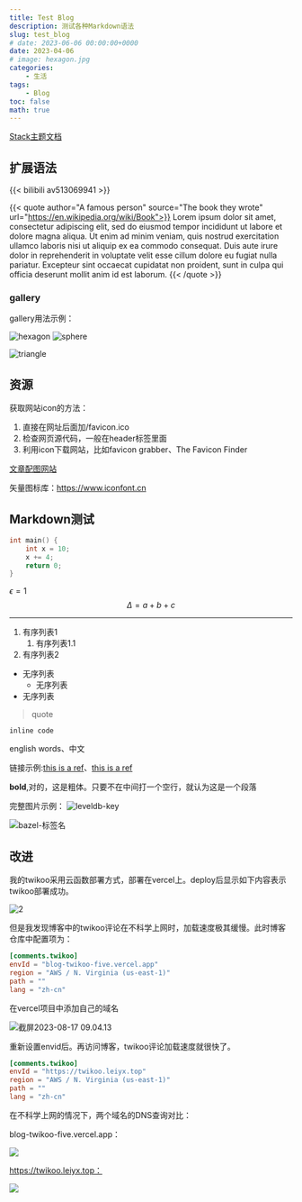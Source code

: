 ```yaml
---
title: Test Blog
description: 测试各种Markdown语法
slug: test_blog
# date: 2023-06-06 00:00:00+0000
date: 2023-04-06 
# image: hexagon.jpg
categories:
    - 生活
tags:
    - Blog
toc: false
math: true
---
```




[Stack主题文档]( https://docs.stack.jimmycai.com/)

## 扩展语法



{{< bilibili av513069941  >}}

{{< quote author="A famous person" source="The book they wrote" url="https://en.wikipedia.org/wiki/Book">}}
Lorem ipsum dolor sit amet, consectetur adipiscing elit, sed do eiusmod tempor incididunt ut labore et dolore magna aliqua. Ut enim ad minim veniam, quis nostrud exercitation ullamco laboris nisi ut aliquip ex ea commodo consequat. Duis aute irure dolor in reprehenderit in voluptate velit esse cillum dolore eu fugiat nulla pariatur. Excepteur sint occaecat cupidatat non proident, sunt in culpa qui officia deserunt mollit anim id est laborum.
{{< /quote >}}



### gallery

gallery用法示例：

![hexagon](hexagon.jpg) ![sphere](sphere.jpg)

![triangle](triangle.jpg)





## 资源



获取网站icon的方法：

1. 直接在网址后面加/favicon.ico
2. 检查网页源代码，一般在header标签里面
3. 利用icon下载网站，比如favicon grabber、The Favicon Finder

[文章配图网站](https://zhuanlan.zhihu.com/p/453179239)

矢量图标库：https://www.iconfont.cn

## Markdown测试

```cpp
int main() {
    int x = 10;
    x += 4;
    return 0;
}
```
$\epsilon = 1$
$$
\Delta = a + b + c
$$


***

1. 有序列表1
   1. 有序列表1.1
2. 有序列表2

- 无序列表
  - 无序列表
- 无序列表

> quote

`inline code`

english words、中文

链接示例:[this is a ref](https://github.com/xiaosage1999/my_hugo_stack)、[this is a ref](leiyx.top)

**bold**,对的，这是粗体。只要不在中间打一个空行，就认为这是一个段落

完整图片示例：
![leveldb-key](https://lei-typora-image.oss-cn-chengdu.aliyuncs.com/20230719152432.png) 

![bazel-标签名](https://lei-typora-image.oss-cn-chengdu.aliyuncs.com/bazel%E6%A0%87%E7%AD%BE.png)



## 改进



我的twikoo采用云函数部署方式，部署在vercel上。deploy后显示如下内容表示twikoo部署成功。

![2](2.png)

但是我发现博客中的twikoo评论在不科学上网时，加载速度极其缓慢。此时博客仓库中配置项为：

```toml
[comments.twikoo]
envId = "blog-twikoo-five.vercel.app"
region = "AWS / N. Virginia (us-east-1)"
path = ""
lang = "zh-cn"
```

在vercel项目中添加自己的域名

![截屏2023-08-17 09.04.13](1.png)

重新设置envid后。再访问博客，twikoo评论加载速度就很快了。

```toml
[comments.twikoo]
envId = "https://twikoo.leiyx.top"
region = "AWS / N. Virginia (us-east-1)"
path = ""
lang = "zh-cn"
```

在不科学上网的情况下，两个域名的DNS查询对比：

blog-twikoo-five.vercel.app：

![](3.png)

https://twikoo.leiyx.top：

![](4.png)